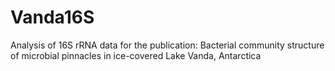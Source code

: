 # Vanda16S
Analysis of 16S rRNA data for the publication: Bacterial community structure of microbial pinnacles in ice-covered Lake Vanda, Antarctica

